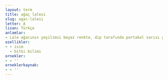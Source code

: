 ```yaml
---
layout: term
title: ağaç lalesi
slug: agac-lalesi
letter: A
lisan: Türkçe
anlamlar:
- Lale ağacının yeşilimsi beyaz renkte, dip tarafında portakal sarısı geniş bir bant olan, laleye benzeyen çiçeği
ozellikler:
- - isim
  - bitki bilimi
ornekler:
- - ''
orneklerkaynak:
- - ''
---
```

